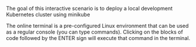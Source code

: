 The goal of this interactive scenario is to deploy a local development Kubernetes cluster using minikube

The online terminal is a pre-configured Linux environment that can be used as a regular console (you can type commands). Clicking on the blocks of code followed by the ENTER sign will execute that command in the terminal.
